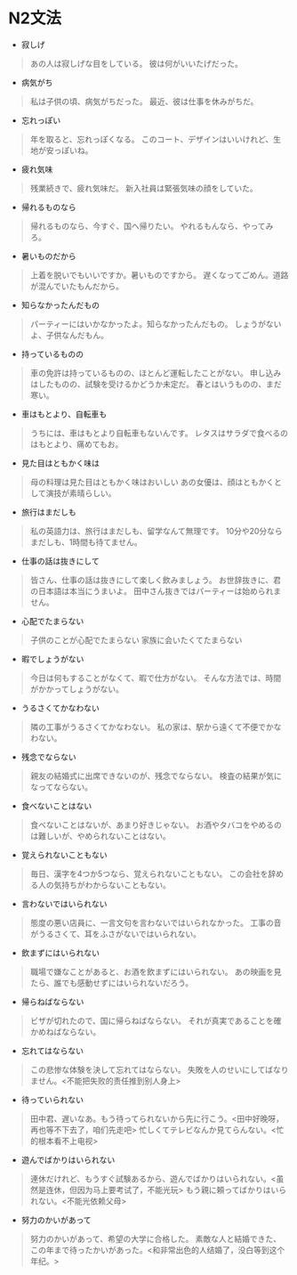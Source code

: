 # N2文法 
* 寂しげ
> あの人は寂しげな目をしている。
> 彼は何がいいたげだった。
* 病気がち
> 私は子供の頃、病気がちだった。
> 最近、彼は仕事を休みがちだ。
* 忘れっぽい
> 年を取ると、忘れっぽくなる。
> このコート、デザインはいいけれど、生地が安っぽいね。
* 疲れ気味
> 残業続きで、疲れ気味だ。
> 新入社員は緊張気味の顔をしていた。
* 帰れるものなら
> 帰れるものなら、今すぐ、国へ帰りたい。
> やれるもんなら、やってみろ。
* 暑いものだから
> 上着を脱いでもいいですか。暑いものですから。
> 遅くなってごめん。道路が混んでいたもんだから。
* 知らなかったんだもの
> パーティーにはいかなかったよ。知らなかったんだもの。
> しょうがないよ、子供なんだもん。
* 持っているものの
> 車の免許は持っているものの、ほとんど運転したことがない。
> 申し込みはしたものの、試験を受けるかどうか未定だ。
> 春とはいうものの、まだ寒い。
* 車はもとより、自転車も
> うちには、車はもとより自転車もないんです。
> レタスはサラダで食べるのはもとより、痛めてもお。
* 見た目はともかく味は
> 母の料理は見た目はともかく味はおいしい
> あの女優は、顔はともかくとして演技が素晴らしい。
* 旅行はまだしも
> 私の英語力は、旅行はまだしも、留学なんて無理です。
> 10分や20分ならまだしも、1時間も待てません。
* 仕事の話は抜きにして
> 皆さん、仕事の話は抜きにして楽しく飲みましょう。
> お世辞抜きに、君の日本語は本当にうまいよ。
> 田中さん抜きではパーティーは始められません。
* 心配でたまらない
> 子供のことが心配でたまらない
> 家族に会いたくてたまらない
* 暇でしょうがない
> 今日は何もすることがなくて、暇で仕方がない。
> そんな方法では、時間がかかってしょうがない。
* うるさくてかなわない
> 隣の工事がうるさくてかなわない。
> 私の家は、駅から遠くて不便でかなわない。
* 残念でならない
> 親友の結婚式に出席できないのが、残念でならない。
> 検査の結果が気になってならない。
* 食べないことはない
> 食べないことはないが、あまり好きじゃない。
> お酒やタバコをやめるのは難しいが、やめられないことはない。
* 覚えられないこともない
> 毎日、漢字を4つか5つなら、覚えられないこともない。
> この会社を辞める人の気持ちがわからないこともない。
* 言わないではいられない
> 態度の悪い店員に、一言文句を言わないではいられなかった。
> 工事の音がうるさくて、耳をふさがないではいられない。
* 飲まずにはいられない
> 職場で嫌なことがあると、お酒を飲まずにはいられない。
> あの映画を見たら、誰でも感動せずにはいられないだろう。
* 帰らねばならない
> ビザが切れたので、国に帰らねばならない。
> それが真実であることを確かめねばならない。
* 忘れてはならない
> この悲惨な体験を決して忘れてはならない。
> 失敗を人のせいにしてばなりません。<不能把失败的责任推到别人身上>
* 待っていられない
> 田中君、遅いなあ。もう待ってられないから先に行こう。<田中好晚呀，再也等不下去了，咱们先走吧>
> 忙しくてテレビなんか見てらんない。<忙的根本看不上电视>
* 遊んでばかりはいられない
> 連休だけれど、もうすぐ試験あるから、遊んでばかりはいられない。<虽然是连休，但因为马上要考试了，不能光玩>
> もう親に頼ってばかりはいられない。<不能光依赖父母>
* 努力のかいがあって
> 努力のかいがあって、希望の大学に合格した。
> 素敵な人と結婚できた、この年まで待ったかいがあった。<和非常出色的人结婚了，没白等到这个年纪。>